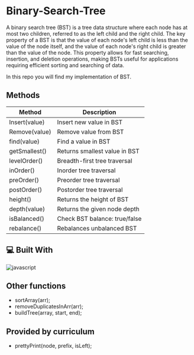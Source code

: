 # Binary-Search-Tree
A binary search tree (BST) is a tree data structure where each node has at most two children, referred to as the left child and the right child. The key property of a BST is that the value of each node's left child is less than the value of the node itself, and the value of each node's right child is greater than the value of the node. This property allows for fast searching, insertion, and deletion operations, making BSTs useful for applications requiring efficient sorting and searching of data.

In this repo you will find my implementation of BST.

## Methods
| Method | Description |
| ------ | ----------- |
| Insert(value) | Insert new value in BST |
| Remove(value) | Remove value from BST |
| find(value) | Find a value in BST |
| getSmallest() | Returns smallest value in BST |
| levelOrder() | Breadth-first tree traversal |
| inOrder() | Inorder tree traversal |
| preOrder() | Preorder tree traversal |
| postOrder() | Postorder tree traversal |
| height() | Returns the height of BST |
| depth(value) | Returns the given node depth |
| isBalanced() | Check BST balance: true/false |
| rebalance() | Rebalances unbalanced BST |

## 💻 Built With
![javascript](https://skillicons.dev/icons?i=js&perline=10)

## Other functions
- sortArray(arr);
- removeDuplicatesInArr(arr);
- buildTree(array, start, end);

## Provided by curriculum
- prettyPrint(node, prefix, isLeft);
